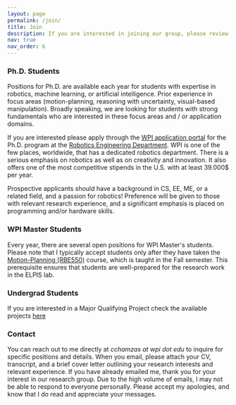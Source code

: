 ```yaml
---
layout: page
permalink: /join/
title: Join
description: If you are interested in joining our group, please review the information below.
nav: true
nav_order: 6
---
```


### Ph.D. Students ###

Positions for Ph.D. are available each year for students with expertise in robotics, machine learning, or artificial intelligence. Prior experience in focus areas (motion-planning, reasoning with uncertainty, visual-based manipulation). Broadly speaking, we are looking for students with strong fundamentals who are interested in these focus areas and / or application domains.

If you are  interested please apply through the [WPI application portal](https://www.wpi.edu/academics/study/robotics-engineering-phd) for the Ph.D. program at the [Robotics Engineering Department](https://www.wpi.edu/academics/departments/robotics-engineering). WPI is one of the few places, worldwide, that has a dedicated robotics department. There is a serious emphasis on robotics as well as on creativity and innovation. It also offers one of the most competitive stipends in the U.S. with at least 39.000$ per year. 

Prospective applicants should have a background in CS, EE, ME, or a related field, and a passion for robotics! Preference will be given to those with relevant research experience, and a significant emphasis is placed on programming and/or hardware skills.

### WPI Master Students ###
Every year, there are several open positions for WPI Master's students. Please note that I typically accept students only after they have taken the [Motion-Planning (RBE550)](https://www.wpi.edu/academics/calendar-courses/course-descriptions/3911/robotics-engineering#RBE-550) course, which is taught in the Fall semester. This prerequisite ensures that students are well-prepared for the research work in the ELPIS lab.

### Undergrad Students ###
If you are interested in a Major Qualifying Project check the available projects [here](todo)  

### Contact ### 

You can reach out to me directly at *cchamzas at wpi dot edu* to inquire for specific positions and details. When you email, please attach your CV, transcript, and a brief cover letter outlining your research interests and relevant experience.
If you have already emailed me, thank you for your interest in our research group. Due to the high volume of emails, I may not be able to respond to everyone personally. Please accept my apologies, and know that I do read and appreciate your messages.

